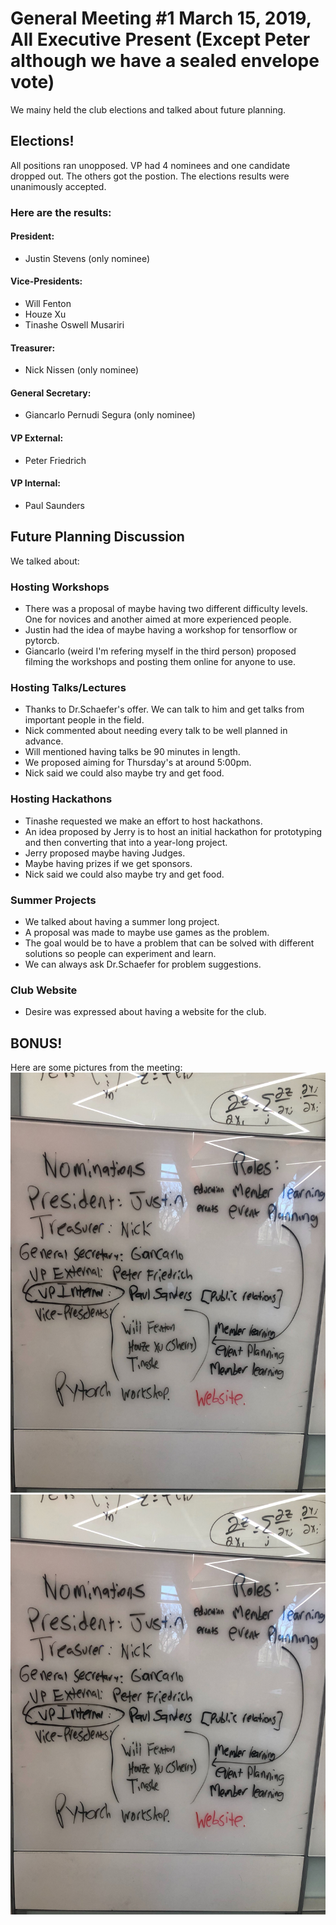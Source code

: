 # General Meeting #1 March 15, 2019, All Executive Present (Except Peter although we have a sealed envelope vote)

We mainy held the club elections and talked about future planning.
## **Elections!**
All positions ran unopposed. VP had 4 nominees and one candidate dropped out.
The others got the postion. The elections results were unanimously accepted.
### Here are the results:
#### President:
- Justin Stevens (only nominee)
#### Vice-Presidents:
- Will Fenton
- Houze Xu
- Tinashe Oswell Musariri
#### Treasurer:
- Nick Nissen (only nominee)
#### General Secretary:
- Giancarlo Pernudi Segura (only nominee)
#### VP External:
- Peter Friedrich
#### VP Internal:
- Paul Saunders

## Future Planning Discussion
We talked about:
### Hosting Workshops
- There was a proposal of maybe having two different difficulty levels. One for novices and another aimed at more experienced people.
- Justin had the idea of maybe having a workshop for tensorflow or pytorcb.
- Giancarlo (weird I'm refering myself in the third person) proposed filming the workshops and posting them online for anyone to use.
### Hosting Talks/Lectures
- Thanks to Dr.Schaefer's offer. We can talk to him and get talks from important people in the field.
- Nick commented about needing every talk to be well planned in advance.
- Will mentioned having talks be 90 minutes in length.
- We proposed aiming for Thursday's at around 5:00pm.
- Nick said we could also maybe try and get food.
### Hosting Hackathons
- Tinashe requested we make an effort to host hackathons.
- An idea proposed by Jerry is to host an initial hackathon for prototyping and then converting that into a year-long project.
- Jerry proposed maybe having Judges.
- Maybe having prizes if we get sponsors.
- Nick said we could also maybe try and get food.
### Summer Projects
- We talked about having a summer long project.
- A proposal was made to maybe use games as the problem.
- The goal would be to have a problem that can be solved with different solutions so people can experiment and learn.
- We can always ask Dr.Schaefer for problem suggestions.
### Club Website
- Desire was expressed about having a website for the club.

## BONUS!
Here are some pictures from the meeting:
![alt meeting photo](m4.1.jpg "election overview")
![alt meeting photo](m4.1.jpg "other stuf!!1!")
